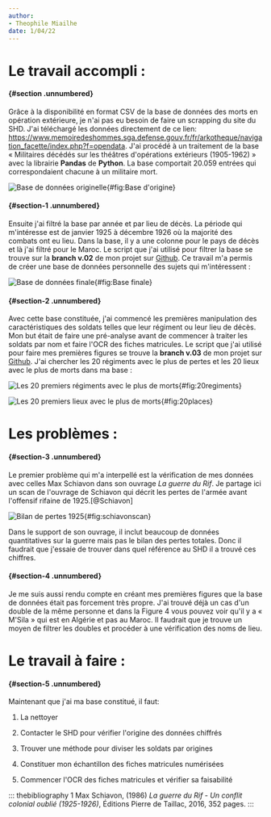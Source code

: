 ```yaml
---
author:
- Theophile Miailhe
date: 1/04/22
---
```


# Le travail accompli :

####  {#section .unnumbered}

Grâce à la disponibilité en format CSV de la base de données des morts
en opération extérieure, je n'ai pas eu besoin de faire un scrapping du
site du SHD. J'ai téléchargé les données directement de ce lien:
<https://www.memoiredeshommes.sga.defense.gouv.fr/fr/arkotheque/navigation_facette/index.php?f=opendata>.
J'ai procédé à un traitement de la base « Militaires décédés sur les
théâtres d'opérations extérieurs (1905-1962) » avec la librairie
**Pandas** de **Python**. La base comportait 20.059 entrées qui
correspondaient chacune à un militaire mort.

![Base de données originelle](dbpic.png){#fig:Base d'origine}

####  {#section-1 .unnumbered}

Ensuite j'ai filtré la base par année et par lieu de décès. La période
qui m'intéresse est de janvier 1925 à décembre 1926 où la majorité des
combats ont eu lieu. Dans la base, il y a une colonne pour le pays de
décès et là j'ai filtré pour le Maroc. Le script que j'ai utilisé pour
filtrer la base se trouve sur la **branch v.02** de mon projet sur
[Github](https://github.com/the0phil3/projetMemoire/tree/v.02). Ce
travail m'a permis de créer une base de données personnelle des sujets
qui m'intéressent :

![Base de données finale](mortsduRif.png){#fig:Base finale}

####  {#section-2 .unnumbered}

Avec cette base constituée, j'ai commencé les premières manipulation des
caractéristiques des soldats telles que leur régiment ou leur lieu de
décès. Mon but était de faire une pré-analyse avant de commencer à
traiter les soldats par nom et faire l'OCR des fiches matricules. Le
script que j'ai utilisé pour faire mes premières figures se trouve la
**branch v.03** de mon projet sur
[Github](https://github.com/the0phil3/projetMemoire/tree/v.03). J'ai
chercher les 20 régiments avec le plus de pertes et les 20 lieux avec le
plus de morts dans ma base :

![Les 20 premiers régiments avec le plus de
morts](20regiments.jpg){#fig:20regiments}

![Les 20 premiers lieux avec le plus de
morts](20places.jpg){#fig:20places}

# Les problèmes :

####  {#section-3 .unnumbered}

Le premier problème qui m'a interpellé est la vérification de mes
données avec celles Max Schiavon dans son ouvrage *La guerre du Rif*. Je
partage ici un scan de l'ouvrage de Schiavon qui décrit les pertes de
l'armée avant l'offensif rifaine de 1925.[@Schiavon]

![Bilan de pertes 1925](schiavon.jpeg){#fig:schiavonscan}

Dans le support de son ouvrage, il inclut beaucoup de données
quantitatives sur la guerre mais pas le bilan des pertes totales. Donc
il faudrait que j'essaie de trouver dans quel référence au SHD il a
trouvé ces chiffres.

####  {#section-4 .unnumbered}

Je me suis aussi rendu compte en créant mes premières figures que la
base de données était pas forcement très propre. J'ai trouvé déjà un cas
d'un double de la même personne et dans la Figure 4 vous pouvez voir
qu'il y a « M'Sila » qui est en Algérie et pas au Maroc. Il faudrait que
je trouve un moyen de filtrer les doubles et procéder à une vérification
des noms de lieu.

# Le travail à faire :

####  {#section-5 .unnumbered}

Maintenant que j'ai ma base constitué, il faut:

1.  La nettoyer

2.  Contacter le SHD pour vérifier l'origine des données chiffrés

3.  Trouver une méthode pour diviser les soldats par origines

4.  Constituer mon échantillon des fiches matricules numérisées

5.  Commencer l'OCR des fiches matricules et vérifier sa faisabilité

::: thebibliography
1 Max Schiavon, (1986) *La guerre du Rif - Un conflit colonial oublié
(1925-1926)*, Éditions Pierre de Taillac, 2016, 352 pages.
:::
